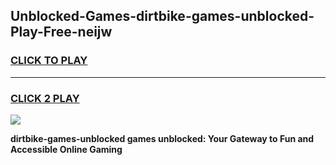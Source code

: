 
## Unblocked-Games-dirtbike-games-unblocked-Play-Free-neijw
<h3>
<a href="https://premium76.site?title=dirtbike-games-unblocked&ref=09A">CLICK TO PLAY</a></h3>
<hr>

<h3>
<a href="https://premium76.site?title=dirtbike-games-unblocked&ref=09A">CLICK 2 PLAY</a>
  
</h3>

<a href="https://premium76.site?title=dirtbike-games-unblocked&ref=09A"><img src="https://clearcache.store/games.png"></a>


**dirtbike-games-unblocked games unblocked: Your Gateway to Fun and Accessible Online Gaming**
